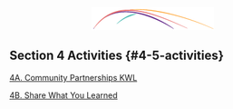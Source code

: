 <div style="text-align:center"><img src="/logo/Connectedlib-Logo-Graph.png" alt=""></div>

## Section 4 Activities {#4-5-activities}

[4A. Community Partnerships KWL](/40_establishing_a_partnership/45_activities/4a-community-partnerships-kwl.html)

[4B. Share What You Learned](/40_establishing_a_partnership/45_activities/4b-share-what-you-learned.html)
